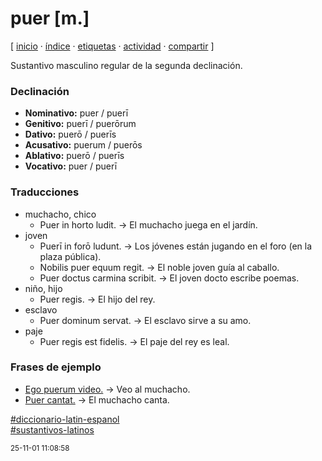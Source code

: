 # puer [m.]
[ [inicio](https://github.com/jucardus/jucardus.github.io/blob/main/index.md) · [índice](https://github.com/jucardus/jucardus.github.io/blob/main/indice.md) · [etiquetas](https://github.com/jucardus/jucardus.github.io/blob/main/etiquetas.md) · [actividad](https://github.com/jucardus/jucardus.github.io/blob/main/actividad.md) · [compartir](https://x.com/intent/tweet?text=puer+%5Bm.%5D+%E2%80%94+Diccionario+lat%C3%ADn-espa%C3%B1ol%2C+Sustantivos+latinos%0A%0A%E2%86%92+https%3A%2F%2Fgithub.com%2Fjucardus%2Fjucardus.github.io%2Fblob%2Fmain%2Fp%2Fu%2Fe%2Fpuer-m.md%0A%0A%23diccionario_latin_espanol_jucardus%0A%23sustantivos_latinos_jucardus) ]

Sustantivo masculino regular de la segunda declinación.

### Declinación

* **Nominativo:** puer / puerī
* **Genitivo:** puerī / puerōrum
* **Dativo:** puerō / puerīs
* **Acusativo:** puerum / puerōs
* **Ablativo:** puerō / puerīs
* **Vocativo:** puer / puerī

### Traducciones

* muchacho, chico
  * Puer in horto ludit. → El muchacho juega en el jardín.
* joven
  * Puerī in forō ludunt. → Los jóvenes están jugando en el foro (en la plaza pública).
  * Nobilis puer equum regit. → El noble joven guía al caballo.
  * Puer doctus carmina scribit. → El joven docto escribe poemas.
* niño, hijo
  * Puer regis. → El hijo del rey.
* esclavo
  * Puer dominum servat. → El esclavo sirve a su amo.
* paje
  * Puer regis est fidelis. → El paje del rey es leal.

### Frases de ejemplo

* [Ego puerum video.](https://github.com/jucardus/jucardus.github.io/blob/main/e/g/o/ego-puerum-video.md) → Veo al muchacho.
* [Puer cantat.](https://github.com/jucardus/jucardus.github.io/blob/main/p/u/e/puer-cantat.md) → El muchacho canta.

[#diccionario-latin-espanol](https://github.com/jucardus/jucardus.github.io/blob/main/d/i/diccionario-latin-espanol.md)  
[#sustantivos-latinos](https://github.com/jucardus/jucardus.github.io/blob/main/s/u/sustantivos-latinos.md)

<sup>25-11-01 11:08:58</sup>
